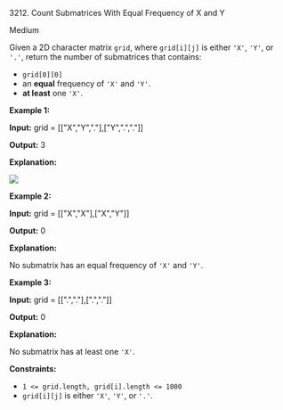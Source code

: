3212\. Count Submatrices With Equal Frequency of X and Y

Medium

Given a 2D character matrix `grid`, where `grid[i][j]` is either `'X'`, `'Y'`, or `'.'`, return the number of submatrices that contains:

*   `grid[0][0]`
*   an **equal** frequency of `'X'` and `'Y'`.
*   **at least** one `'X'`.

**Example 1:**

**Input:** grid = [["X","Y","."],["Y",".","."]]

**Output:** 3

**Explanation:**

**![](https://leetcode-in-java.github.io/src/main/java/g3201_3300/s3212_count_submatrices_with_equal_frequency_of_x_and_y/examplems.png)**

**Example 2:**

**Input:** grid = [["X","X"],["X","Y"]]

**Output:** 0

**Explanation:**

No submatrix has an equal frequency of `'X'` and `'Y'`.

**Example 3:**

**Input:** grid = [[".","."],[".","."]]

**Output:** 0

**Explanation:**

No submatrix has at least one `'X'`.

**Constraints:**

*   `1 <= grid.length, grid[i].length <= 1000`
*   `grid[i][j]` is either `'X'`, `'Y'`, or `'.'`.